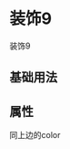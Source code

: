 <!-- 加载 demo 组件 start -->
<script setup>
import demo from './demo.vue'
</script>
<!-- 加载 demo 组件 end -->

<!-- 正文开始 -->

# 装饰9

装饰9

## 基础用法
<Preview comp-name="Decoration9" demo-name="demo">
  <demo />
</Preview>

## 属性
同上边的color
